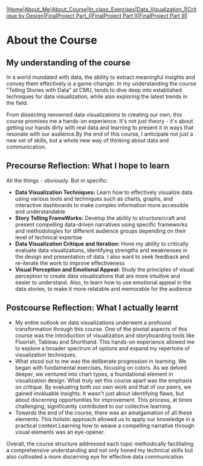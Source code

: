 |[Home](https://radhikag1604.github.io/Telling_Stories_With_Data/)|[About_Me](https://radhikag1604.github.io/Telling_Stories_With_Data/About_Me.html)|[About_Course](https://radhikag1604.github.io/Telling_Stories_With_Data/About_Course.html)|[In_class_Exercises](https://radhikag1604.github.io/Telling_Stories_With_Data/In_class_Exercises.html)|[Data_Visualization_1](https://radhikag1604.github.io/Telling_Stories_With_Data/Data_Visualization_1.html)|[Critique by Design](https://radhikag1604.github.io/Telling_Stories_With_Data/critique-by-design.html)|[FinalProject Part_I](https://radhikag1604.github.io/Telling_Stories_With_Data/final-project-part-one.html)|[FinalProject Part II](https://radhikag1604.github.io/Telling_Stories_With_Data/final-project-part-two.html)|[FinalProject Part III](https://radhikag1604.github.io/Telling_Stories_With_Data/final-project-part-three.html)|

# About the Course

## My understanding of the course

In a world inundated with data, the ability to extract meaningful insights and convey them effectively is a game-changer. In my understanding the course "Telling Stories with Data" at CMU, tends to dive deep into established techniques for data visualization, while also exploring the latest trends in the field.

From dissecting renowned data visualizations to creating our own, this course promises me a hands-on experience. It's not just theory - it's about getting our hands dirty with real data and learning to present it in ways that resonate with our audience.By the end of this course, I anticipate not just a new set of skills, but a whole new way of thinking about data and communication. 

## Precourse Reflection: What I hope to learn

All the things - obviously. But in specific: 

- **Data Visualization Techniques:** Learn how to effectively visualize data using various tools and techniques such as charts, graphs, and interactive dashboards to make complex information more accessible and understandable
- **Story Telling FrameWorks:** Develop the ability to structure/craft and present compelling data-driven narratives using specific frameworks and methodologies for different audience groups depending on their level of technical expertise
- **Data Visualization Critique and Iteration:** Hone my ability to critically evaluate data visualizations, identifying strengths and weaknesses in the design and presentation of data. I also want to seek feedback and re-iterate the work to improve effectiveness
- **Visual Perception and Emotional Appeal:** Study the principles of visual perception to create data visualizations that are more intuitive and easier to understand. Also, to learn how to use emotional appeal in the data stories, to make it more relatable and memorable for the audience

## Postcourse Reflection: What I actually learnt

- My entire outlook on data visualizations underwent a profound transformation through this course. One of the pivotal aspects of this course was the introduction of visualization and storyboarding tools like Fluorish, Tableau and Shorthand. This hands-on experience allowed me to explore a broader spectrum of options and expand my repertoire of visualization techniques.
- What stood out to me was the deliberate progression in learning. We began with fundamental exercises, focusing on colors. As we delved deeper, we ventured into chart types, a foundational element in visualization design. What truly set this course apart was the emphasis on critique. By evaluating both our own work and that of our peers, we gained invaluable insights. It wasn't just about identifying flaws, but about discerning opportunities for improvement. This process, at times challenging, significantly contributed to our collective learning.
- Towards the end of the course, there was an amalgamation of all these elements. This holistic approach allowed us to apply our knowledge in a practical context.Learning how to weave a compelling narrative through visual elements was an eye-opener.

Overall, the course structure addressed each topic methodically facilitating a comprehensive understanding and not only honed my technical skills but also cultivated a more discerning eye for effective data communication.
